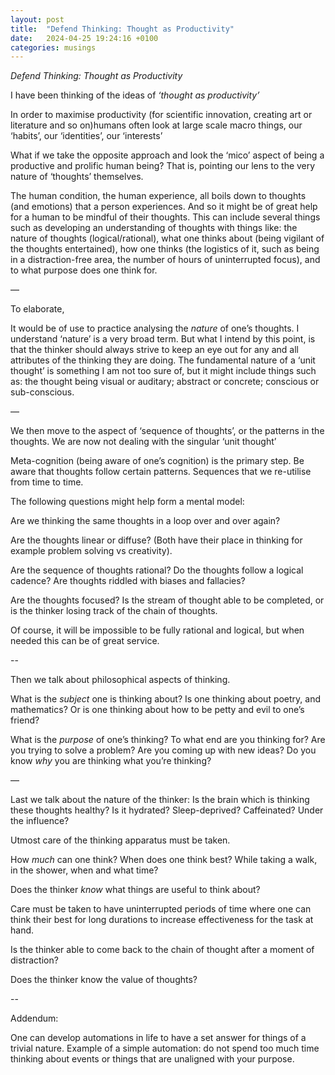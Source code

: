 ```yaml
---
layout: post
title:  "Defend Thinking: Thought as Productivity"
date:   2024-04-25 19:24:16 +0100
categories: musings
---
```


*Defend Thinking: Thought as Productivity* 


I have been thinking of the ideas of  _‘thought as productivity’_

In order to maximise productivity (for scientific innovation, creating art or literature and so on)humans often look at large scale macro things, our ‘habits’, our ‘identities’, our ‘interests’

What if we take the opposite approach and look the ‘mico’ aspect of being a productive and prolific human being? That is, pointing our lens to the very nature of ‘thoughts’ themselves.

The human condition, the human experience, all boils down to thoughts (and emotions) that a person experiences. And so it might be of great help for a human to be mindful of their thoughts. This can include several things such as developing an understanding of thoughts with things like: the nature of thoughts (logical/rational), what one thinks about (being vigilant of the thoughts entertained), how one thinks (the logistics of it, such as being in a distraction-free area, the number of hours of uninterrupted focus), and to what purpose does one think for. 

—

To elaborate,

It would be of use to practice analysing the _nature_ of one’s thoughts.  I understand ‘nature’ is a very broad term. But what I intend by this point, is that the thinker should always strive to keep an eye out for any and all attributes of the thinking they are doing.  The fundamental nature of a ‘unit thought’ is something I am not too sure of, but it might include things such as: the thought being visual or auditary; abstract or concrete; conscious or sub-conscious.  

—

We then move to the aspect of ‘sequence of thoughts’, or the patterns in the thoughts. We are now not dealing with the singular ‘unit thought’

Meta-cognition (being aware of one’s cognition) is the primary step. Be aware that thoughts follow certain patterns. Sequences that we re-utilise from time to time.

The following questions might help form a mental model:

Are we thinking the same thoughts in a loop over and over again?

Are the thoughts linear or diffuse? (Both have their place in thinking for example problem solving vs creativity).

Are the sequence of thoughts rational? Do the thoughts follow a logical cadence?  Are thoughts riddled with biases and fallacies? 

Are the thoughts focused? Is the stream of thought able to be completed, or is the thinker losing track of the chain of thoughts. 

Of course, it will be impossible to be fully rational and logical, but when needed this can be of great service.

--

Then we talk about philosophical aspects of thinking.

What is the _subject_ one is thinking about? Is one thinking about poetry, and mathematics? Or is one thinking about how to be petty and evil to one’s friend?

What is the _purpose_ of one’s thinking? To what end are you thinking for? Are you trying to solve a problem? Are you coming up with new ideas? Do you know _why_ you are thinking what you’re thinking?


—

Last we talk about the nature of the thinker:
Is the brain which is thinking these thoughts healthy? Is it hydrated? Sleep-deprived? Caffeinated? Under the influence?

Utmost care of the thinking apparatus must be taken. 

How _much_ can one think? When does one think best? While taking a walk, in the shower, when and what time? 

Does the thinker _know_ what things are useful to think about?

Care must be taken to have uninterrupted periods of time where one can think their best for long durations to increase effectiveness for the task at hand.

Is the thinker able to come back to the chain of thought after a moment of distraction?

Does the thinker know the value of thoughts? 

--

Addendum:

One can develop automations in life to have a set answer for things of a trivial nature. Example of a simple automation: do not spend too much time thinking about events or things that are unaligned with your purpose.